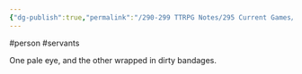 ```yaml
---
{"dg-publish":true,"permalink":"/290-299 TTRPG Notes/295 Current Games/11 Weeping City/Wiki/Person/Kato/"}
---
```



#person #servants

One pale eye, and the other wrapped in dirty bandages.